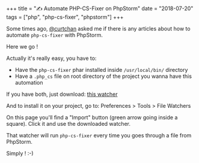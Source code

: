 +++
title = "✍️ Automate PHP-CS-Fixer on PhpStorm"
date = "2018-07-20"
tags = ["php", "php-cs-fixer", "phpstorm"]
+++

Some times ago, <a href="https://github.com/curtchan">@curtchan</a> asked me if there is any articles about how to automate `php-cs-fixer` with PhpStorm.

Here we go !

Actually it's really easy, you have to:
- Have the `php-cs-fixer` phar installed inside `/usr/local/bin/` directory
- Have a `.php_cs` file on root directory of the project you wanna have this automation

If you have both, just download: <a href="/assets/phpstorm-cs-fixer-watcher.xml">this watcher</a>

And to install it on your project, go to: Preferences > Tools > File Watchers

On this page you'll find a "Import" button (green arrow going inside a square).
Click it and use the downloaded watcher.

That watcher will run `php-cs-fixer` every time you goes through a file from PhpStorm.

Simply ! :-)
